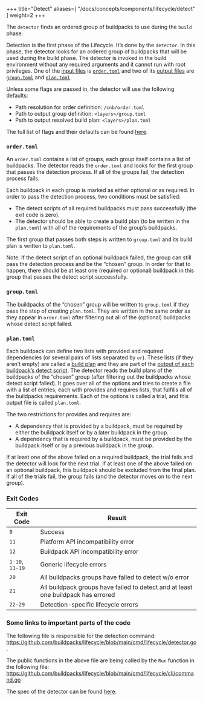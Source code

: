 +++
title="Detect"
aliases=[
  "/docs/concepts/components/lifecycle/detect"
]
weight=2
+++

The `detector` finds an ordered group of buildpacks to use during the `build` phase.

<!--more-->

Detection is the first phase of the Lifecycle. It’s done by the `detector`.
In this phase, the detector looks for an ordered group of buildpacks that will be used during the build phase.
The detector is invoked in the build environment without any required arguments and it cannot run with root privileges.
One of the [input files][inputs] is [`order.toml`][order] and two of its [output files][outputs] are [`group.toml`][group] and [`plan.toml`][plan].

Unless some flags are passed in, the detector will use the following defaults:

* Path resolution for order definition: `/cnb/order.toml`
* Path to output group definition: `<layers>/group.toml`
* Path to output resolved build plan: `<layers>/plan.toml`

The full list of flags and their defaults can be found [here][detector].

### `order.toml`

An `order.toml` contains a list of groups, each group itself contains a list of buildpacks.
The detector reads the `order.toml` and looks for the first group that passes the detection process.
If all of the groups fail, the detection process fails.

Each buildpack in each group is marked as either optional or as required.
In order to pass the detection process, two conditions must be satisfied:

* The detect scripts of all required buildpacks must pass successfully (the exit code is zero).
* The detector should be able to create a build plan (to be written in the `plan.toml`) with all of the requirements of the group’s buildpacks.

The first group that passes both steps is written to `group.toml` and its build plan is written to `plan.toml`.

Note: If the detect script of an optional buildpack failed, the group can still pass the detection process and be the “chosen”  group. In order for that to happen, there should be at least one (required or optional) buildpack in this group that passes the detect script successfully.

### `group.toml`

The buildpacks of the “chosen” group will be written to `group.toml` if they pass the step of creating `plan.toml`. They are written in the same order as they appear in `order.toml` after filtering out all of the (optional) buildpacks whose detect script failed.

### `plan.toml`

Each buildpack can define two lists with provided and required dependencies (or several pairs of lists separated by `or`). These lists (if they aren’t empty) are called a [build plan][buildPlan] and they are part of the [output of each buildpack’s detect script][detectScriptOutput].
The detector reads the build plans of the buildpacks of the “chosen” group (after filtering out the buildpacks whose detect script failed). It goes over all of the options and tries to create a file with a list of entries, each with provides and requires lists, that fulfills all of the buildpacks requirements. Each of the options is called a trial, and this output file is called `plan.toml`.

The two restrictions for provides and requires are:

* A dependency that is provided by a buildpack, must be required by either the buildpack itself or by a later buildpack in the group.
* A dependency that is required by a buildpack, must be provided by the buildpack itself or by a previous buildpack in the group.

If at least one of the above failed on a required buildpack, the trial fails and the detector will look for the next trial. If at least one of the above failed on an optional buildpack, this buildpack should be excluded from the final plan. If all of the trials fail, the group fails (and the detector moves on to the next group).

### Exit Codes

| Exit Code       | Result|
|-----------------|-------|
| `0`             | Success|
| `11`            | Platform API incompatibility error|
| `12`            | Buildpack API incompatibility error|
| `1-10`, `13-19` | Generic lifecycle errors|
| `20`            | All buildpacks groups have failed to detect w/o error|
| `21`            | All buildpack groups have failed to detect and at least one buildpack has errored|
| `22-29`         | Detection-specific lifecycle errors|

### Some links to important parts of the code

The following file is responsible for the detection command: <https://github.com/buildpacks/lifecycle/blob/main/cmd/lifecycle/detector.go>.

The public functions in the above file are being called by the `Run` function in the following file: <https://github.com/buildpacks/lifecycle/blob/main/cmd/lifecycle/cli/command.go>

The spec of the detector can be found [here][spec].

[inputs]: https://github.com/buildpacks/spec/blob/main/platform.md#inputs
[outputs]: https://github.com/buildpacks/spec/blob/main/platform.md#outputs
[detector]: https://github.com/buildpacks/spec/blob/main/platform.md#detector
[buildPlan]: https://github.com/buildpacks/spec/blob/main/buildpack.md#build-plan-toml
[detectScriptOutput]: https://github.com/buildpacks/spec/blob/main/buildpack.md#detection
[spec]: https://github.com/buildpacks/spec/blob/main/buildpack.md#phase-1-detection
[order]: https://github.com/buildpacks/spec/blob/main/platform.md#ordertoml-toml
[group]: https://github.com/buildpacks/spec/blob/main/platform.md#grouptoml-toml
[plan]: https://github.com/buildpacks/spec/blob/main/platform.md#plantoml-toml
